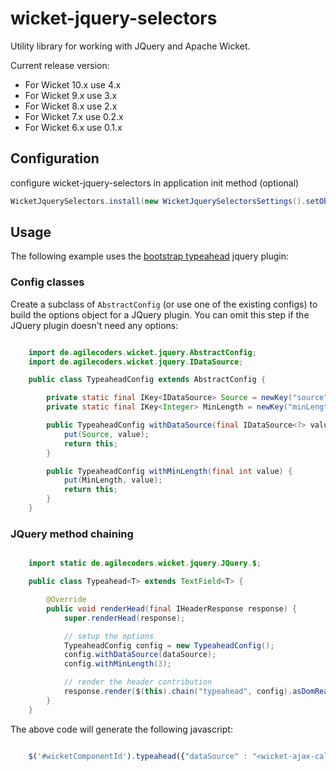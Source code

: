 wicket-jquery-selectors
=======================

Utility library for working with JQuery and Apache Wicket.

Current release version:

* For Wicket 10.x use 4.x
* For Wicket 9.x  use 3.x
* For Wicket 8.x  use 2.x
* For Wicket 7.x  use 0.2.x
* For Wicket 6.x  use 0.1.x


## Configuration

configure wicket-jquery-selectors in application init method (optional)

```java
WicketJquerySelectors.install(new WicketJquerySelectorsSettings().setObjectMapperFactory(new MyCustomObjectMapperFactory()));
```

## Usage

The following example uses the [bootstrap typeahead](http://getbootstrap.com/2.3.2/javascript.html#typeahead) jquery plugin:

### Config classes

Create a subclass of `AbstractConfig` (or use one of the existing configs) to build the options object for a JQuery plugin. You can omit
this step if the JQuery plugin doesn't need any options:

```java

    import de.agilecoders.wicket.jquery.AbstractConfig;
    import de.agilecoders.wicket.jquery.IDataSource;

    public class TypeaheadConfig extends AbstractConfig {

        private static final IKey<IDataSource> Source = newKey("source", null);
        private static final IKey<Integer> MinLength = newKey("minLength", 1);

        public TypeaheadConfig withDataSource(final IDataSource<?> value) {
            put(Source, value);
            return this;
        }

        public TypeaheadConfig withMinLength(final int value) {
            put(MinLength, value);
            return this;
        }
    }

```

### JQuery method chaining

```java

    import static de.agilecoders.wicket.jquery.JQuery.$;

    public class Typeahead<T> extends TextField<T> {

        @Override
        public void renderHead(final IHeaderResponse response) {
            super.renderHead(response);

            // setup the options
            TypeaheadConfig config = new TypeaheadConfig();
            config.withDataSource(dataSource);
            config.withMinLength(3);

            // render the header contribution
            response.render($(this).chain("typeahead", config).asDomReadyScript());
        }
    }

```

The above code will generate the following javascript:


```javascript

    $('#wicketComponentId').typeahead({"dataSource" : "<wicket-ajax-callback>", "minLength": 3});

```